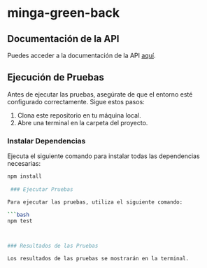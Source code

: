# minga-green-back
## Documentación de la API

Puedes acceder a la documentación de la API [aquí](http://localhost:8000/api-doc/).

## Ejecución de Pruebas

Antes de ejecutar las pruebas, asegúrate de que el entorno esté configurado correctamente. Sigue estos pasos:

1. Clona este repositorio en tu máquina local.
2. Abre una terminal en la carpeta del proyecto.

### Instalar Dependencias

Ejecuta el siguiente comando para instalar todas las dependencias necesarias:

```bash
npm install
 
 ### Ejecutar Pruebas

Para ejecutar las pruebas, utiliza el siguiente comando:

```bash
npm test



### Resultados de las Pruebas

Los resultados de las pruebas se mostrarán en la terminal.